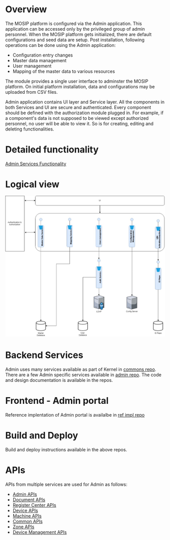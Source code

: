 # Overview 

The MOSIP platform is configured via the Admin application. This application can be accessed only by the privileged group of admin personnel. When the MOSIP platform gets initialized, there are default configurations and seed data are setup. Post installation, following operations can be done using the Admin application:  
* Configuration entry changes 
* Master data management
* User management 
* Mapping of the master data to various resources

The module provides a single user interface to adminster the MOSIP platform.  On initial platform installation, data and configurations may be uploaded from CSV files.  

Admin application contains UI layer and Service layer. All the components in both Services and UI are secure and authenticated. Every component should be defined with the authorization module plugged in. For example, if a component's data is not supposed to be viewed except authorized personnel, no user will be able to view it. So is for creating, editing and deleting functionalities. 

# Detailed functionality

[Admin Services Functionality](Admin-Services-Functionality.md)

# Logical view
![Logical Diagram](_images/admin/admin_logical_diagram.jpg)


# Backend Services 

Admin uses many services available as part of Kernel in [commons repo](https://github.com/mosip/commons).  There are a few Admin specific services available in [admin repo](https://github.com/mosip/admin-services).  The code and design documentation is available in the repos.


# Frontend - Admin portal 

Reference implentation of Admin portal is availalbe in [ref impl repo](https://github.com/mosip/mosip-ref-impl)

# Build and Deploy

Build and deploy instructions available in the above repos.

# APIs

APIs from multiple services are used for Admin as follows:

* [Admin APIs](Admin-APIs.md) 
* [Document APIs](Document-APIs.md)
* [Register Center APIs](Registration-Center-APIs.md)
* [Device APIs](Device-APIs.md)
* [Machine APIs](Machine-APIs.md)
* [Common APIs](Common-APIs.md)
* [Zone APIs](Zone-APIs.md) 
* [Device Management APIs](Device-Management-APIs.md)
